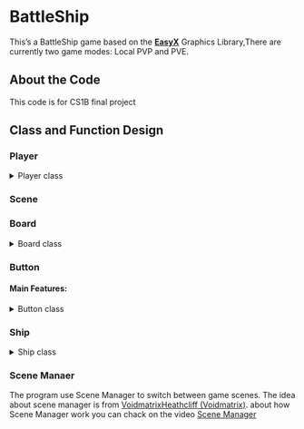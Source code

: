 # BattleShip
This’s a BattleShip game based on the **[EasyX](https://easyx.cn/)** Graphics Library,There are currently two game modes: Local PVP and PVE. <br>

## About the Code
This code is for CS1B final project

## Class and Function Design
### Player
<details>
  <summary>Player class</summary>
  
#### **Key Responsibilities：**
#### Ship Lifecycle

-   `setup_ship()` / `put_ship()` → pure virtual, forcing derived classes to implement how and when ships are initialized and placed.
    
-   `delete_all_ship()`:
    
    -   Frees heap-allocated `Ship*` objects (a classic raw pointer cleanup pattern—might switch to `unique_ptr` in the future if you’re brave enough).
        

####  Ship Drawing

-   `draw_all_ship()` (overloaded):
    
    -   Draws all ships either on the left or right side.
        
    -   Uses the ship’s own `draw()` and `draw_right()` methods to handle rendering logic per side.
        

####  Board Interactions

-   `check_pos_can_hit(x, y)`:
    
    -   If the given position is valid and hittable, update the board and return `true`.
        
-   `check_board_available(x, y)`:
    
    -   Just checks if the target cell is available (not already hit or invalid).
        
-   `update_board(x, y)`:
    
    -   For manually updating a cell—used in gameplay.
        
-   `check_pos_type(x, y)`:
    
    -   Returns the current cell type (like empty, ship, hit, etc.).
        
-   `get_ship_count_index_on_board()`:
    
    -   Used to track remaining unhit ship parts—important for win condition checking.
        

####  Board Drawing

-   `draw_player_board(...)` (3 overloads):
    
    -   Draws board either left/right and covered/uncovered.
        
    -   Smart overload design, though could use default params to make it even cleaner: `draw_player_board(bool is_left = true, bool cover_ship = true)`.

#### Human Player
Inherited from **`Player`**

#### Computer Player
Inherited from **`Player`**

</details>

### Scene

### Board
<details>
  <summary> Board class</summary>
  
#### Board Setup & Reset

-   `set_board()`:
    
    -   Initializes the board to all `IS_EMPTY` values (0).
        
    -   Sets pixel dimensions (`board_height`, `board_width`) based on grid size and `base_width`.
        

####  Ship Management

-   `set_ship(size, is_horizontal, x, y)`:
    
    -   Places a ship of a given size at the specified position and orientation.
        
    -   Fails if the ship goes out of bounds or overlaps another ship.
        
    -   Increments `ship_count_index`.
        
-   `ship_moved(...)`:
    
    -   Removes a ship from the board (sets its grid to `IS_EMPTY`).
        
    -   Decrements `ship_count_index` for each removed cell.
        

####  Board Updates

-   `update_board(x, y)`:
    
    -   If a ship is hit at (x, y), marks it as `IS_HIT` and decrements `ship_count_index`.
        
    -   If the position was empty, marks it as `IS_CHEAKED` (yes, typo noted—it should be `CHECKED`, but fine…).
        
-   `check_board(x, y)`:
    
    -   Validates if a position is in range and not previously hit or checked.
        

####  Board Rendering

-   Uses EasyX to draw the board visually:
    
    -   `draw_player_board_left()` / `draw_player_board_right()`:
        
        -   Renders full board with ships visible.
            
    -   `draw_player_board_left_end()` / `draw_player_board_right_end()`:
        
        -   Hides ships (for showing only hits/misses to opponents).
            
    -   `putimage_alpha(...)`: Internal method to draw images with alpha blending using GDI’s `AlphaBlend`.
        

#### Utility Functions

-   `get_board_type(x, y)`: Returns the current status of a grid cell.
    
-   `get_width()` / `get_height()`: Dimensions in pixels.
    
-   `get_ship_count_index()`: Remaining ship units (used to determine win/loss).
    
-   `show_board()`: Console debug output for board state.


</details>

### Button

#### **Main Features:**

<details>
  <summary>Button class</summary>
-   **Image Management:**
    
    -   `set_images(...)`: Assigns different images for idle, hover, and pressed states.
        
    -   These are stored as raw `IMAGE*` pointers, so be careful with their lifecycle—this class doesn't manage memory for them.
        
-   **Positioning:**
    
    -   `set_position(x, y)`: Sets the button's top-left position, and calculates its bounding box (`RECT region`) based on the `img_idle` size.
        
-   **Drawing Logic:**
    
    -   `draw()`: Renders the correct image depending on the current state (`Idle`, `Hovered`, `Pushed`).
        
-   **Event Handling:**
    
    -   `process_event(msg)`: Accepts an `ExMessage` (EasyX event) and updates the button’s internal state based on mouse actions:
        
        -   On `WM_MOUSEMOVE`, checks if the cursor is over the button.
            
        -   On `WM_LBUTTONDOWN`, marks it as pressed if clicked.
            
        -   On `WM_LBUTTONUP`, sets `is_clicked` if the button was previously pressed.
            
-   **Click State:**
    
    -   `reset_click()`: Clears the `is_clicked` flag—meant to be called after the click has been "handled".
        
    -   `is_clicked_now()`: Returns whether the button was just clicked.
        
-   **Utility Getters:**
    
    -   Methods to retrieve the button’s size and position (`get_width()`, `get_height()`, `get_left()`, `get_top()`).

####  **Private Members:**

-   `Status enum`: Tracks button state (Idle / Hovered / Pushed).
    
-   `RECT region`: Defines the clickable area of the button.
    
-   `IMAGE*` pointers: Hold different button graphics.
    
-   `is_clicked`: A flag that becomes `true` when the button was clicked and needs to be reset manually.
</details>

### Ship
<details>
  <summary>Ship class</summary>
  
- ####  **Main Responsibilities:**

-   **Abstract Interface:**
    
    -   `setup_ship()` and `put_ship()` are **pure virtual functions**, meaning derived classes must implement how ships are initialized and placed.
        
-   **Ship Management:**
    
    -   `vector<Ship*> ship_list` holds pointers to the player's ships.
        
    -   `delete_all_ship()` deletes all ships to free memory.
        
    -   `draw_all_ship()` draws ships either on the left or right side of the screen depending on the context.
        
-   **Board Operations** (handled via the `Board` class):
    
    -   `check_pos_can_hit(x, y)` checks if a coordinate can be hit and updates the board accordingly.
        
    -   `check_board_available(x, y)` checks if a spot is available.
        
    -   `update_board(x, y)` manually updates the board status at a given coordinate.
        
    -   `check_pos_type(x, y)` returns the type of cell at a given position.
        
    -   `get_ship_count_index_on_board()` returns the count of ship tiles that have been hit.
        
-   **Board Drawing:**
    
    -   `draw_player_board(...)` has multiple overloads to draw the board on the left or right side, and optionally with or without ship visibility (e.g., hiding opponent ships).

#### **Member Variables:**

-   `ship_list`: List of ship pointers currently owned by the player.
    
-   `board`: The player's personal board.
    
-   `num_of_ship`: Default number of ships (5).
    
-   `size_of_base`: Base size used for ship dimensions, usually tied to image width.
    
-   `is_win`: A flag indicating whether the player has won (currently unused).
</details>

### Scene Manaer
The program use Scene Manager to switch between game scenes.
The idea about scene manager is from [VoidmatrixHeathcliff (Voidmatrix)](https://github.com/VoidmatrixHeathcliff).
about how Scene Manager work you can chack on the video [Scene Manager](https://www.youtube.com/watch?v=iY4SjVaV9So&t=53s)

